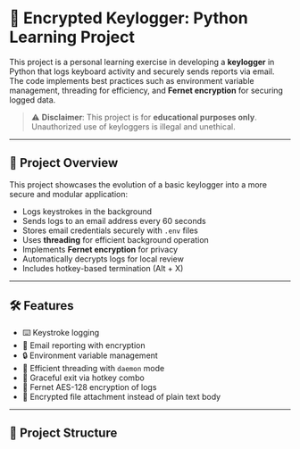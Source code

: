 # 🔐 Encrypted Keylogger: Python Learning Project

This project is a personal learning exercise in developing a **keylogger** in Python that logs keyboard activity and securely sends reports via email. The code implements best practices such as environment variable management, threading for efficiency, and **Fernet encryption** for securing logged data.

> ⚠️ **Disclaimer**: This project is for **educational purposes only**. Unauthorized use of keyloggers is illegal and unethical.

---

## 🧠 Project Overview

This project showcases the evolution of a basic keylogger into a more secure and modular application:

- Logs keystrokes in the background
- Sends logs to an email address every 60 seconds
- Stores email credentials securely with `.env` files
- Uses **threading** for efficient background operation
- Implements **Fernet encryption** for privacy
- Automatically decrypts logs for local review
- Includes hotkey-based termination (Alt + X)

---

## 🛠️ Features

- ⌨️ Keystroke logging
- 📧 Email reporting with encryption
- 🔒 Environment variable management
- 🧵 Efficient threading with `daemon` mode
- 🛑 Graceful exit via hotkey combo
- 🔐 Fernet AES-128 encryption of logs
- 📁 Encrypted file attachment instead of plain text body

---

## 📂 Project Structure

